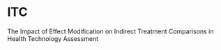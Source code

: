 # ITC
The Impact of Effect Modification on Indirect Treatment Comparisons in Health Technology Assessment
